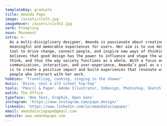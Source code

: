 ```yaml
---
templateKey: graduate
title: Amanda Pape
image: /assets/sloth.jpg
imageHover: /assets/sloth2.jpg
verb: Prompting
noun: Movement
intro: >-
  As a multi-disciplinary designer, Amanda is passionate about creating
  meaningful and memorable experiences for users. Her aim is to use design as a
  tool to drive change, connect people, and inspire new ways of thinking. She
  believes that good design has the power to influence and shape the way people
  think, and thus the way society functions as a whole. With a focus on
  communication, interaction, and user-experience, Amanda’s goal as a designer
  is to create a positive impact and build experiences that resonate with the
  people who interact with her work.
hobbies: 'Travelling, cooking, singing in the shower'
music: 'Disco, soul & old school hip-hop'
tools: 'Pencil & Paper. Adobe Illustrator, InDesign, Photoshop, Sketch'
watch: The Office
typeface: 'Noe Text, Graphik, Open Sans'
instagram: 'https://www.instagram.com/pape.design/'
linkedin: 'https://www.linkedin.com/in/amandaluciapape/'
email: amandaluciapape@gmail.com
website: www.amandapape.com
---
```


